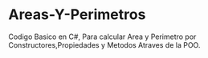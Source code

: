 # Areas-Y-Perimetros
Codigo Basico en C#, Para calcular Area y Perimetro por Constructores,Propiedades y Metodos Atraves de la POO. 
